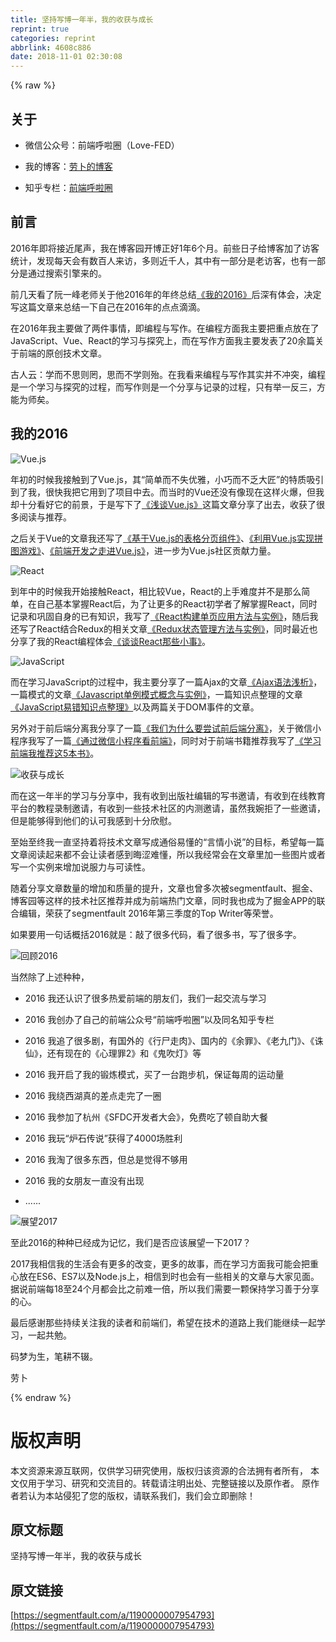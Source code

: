 ```yaml
---
title: 坚持写博一年半，我的收获与成长
reprint: true
categories: reprint
abbrlink: 4608c886
date: 2018-11-01 02:30:08
---
```


{% raw %}
<h2 id="articleHeader0">&#x5173;&#x4E8E;</h2><ul><li><p>&#x5FAE;&#x4FE1;&#x516C;&#x4F17;&#x53F7;&#xFF1A;&#x524D;&#x7AEF;&#x547C;&#x5566;&#x5708;&#xFF08;Love-FED&#xFF09;</p></li><li><p>&#x6211;&#x7684;&#x535A;&#x5BA2;&#xFF1A;<a href="http://www.cnblogs.com/luozhihao/" rel="nofollow noreferrer" target="_blank">&#x52B3;&#x535C;&#x7684;&#x535A;&#x5BA2;</a></p></li><li><p>&#x77E5;&#x4E4E;&#x4E13;&#x680F;&#xFF1A;<a href="https://zhuanlan.zhihu.com/font-end" rel="nofollow noreferrer" target="_blank">&#x524D;&#x7AEF;&#x547C;&#x5566;&#x5708;</a></p></li></ul><h2 id="articleHeader1">&#x524D;&#x8A00;</h2><p>2016&#x5E74;&#x5373;&#x5C06;&#x63A5;&#x8FD1;&#x5C3E;&#x58F0;&#xFF0C;&#x6211;&#x5728;&#x535A;&#x5BA2;&#x56ED;&#x5F00;&#x535A;&#x6B63;&#x597D;1&#x5E74;6&#x4E2A;&#x6708;&#x3002;&#x524D;&#x4E9B;&#x65E5;&#x5B50;&#x7ED9;&#x535A;&#x5BA2;&#x52A0;&#x4E86;&#x8BBF;&#x5BA2;&#x7EDF;&#x8BA1;&#xFF0C;&#x53D1;&#x73B0;&#x6BCF;&#x5929;&#x4F1A;&#x6709;&#x6570;&#x767E;&#x4EBA;&#x6765;&#x8BBF;&#xFF0C;&#x591A;&#x5219;&#x8FD1;&#x5343;&#x4EBA;&#xFF0C;&#x5176;&#x4E2D;&#x6709;&#x4E00;&#x90E8;&#x5206;&#x662F;&#x8001;&#x8BBF;&#x5BA2;&#xFF0C;&#x4E5F;&#x6709;&#x4E00;&#x90E8;&#x5206;&#x662F;&#x901A;&#x8FC7;&#x641C;&#x7D22;&#x5F15;&#x64CE;&#x6765;&#x7684;&#x3002;</p><p>&#x524D;&#x51E0;&#x5929;&#x770B;&#x4E86;&#x962E;&#x4E00;&#x5CF0;&#x8001;&#x5E08;&#x5173;&#x4E8E;&#x4ED6;2016&#x5E74;&#x7684;&#x5E74;&#x7EC8;&#x603B;&#x7ED3;<a href="http://www.ruanyifeng.com/blog/2016/12/year_summary.html" rel="nofollow noreferrer" target="_blank">&#x300A;&#x6211;&#x7684;2016&#x300B;</a>&#x540E;&#x6DF1;&#x6709;&#x4F53;&#x4F1A;&#xFF0C;&#x51B3;&#x5B9A;&#x5199;&#x8FD9;&#x7BC7;&#x6587;&#x7AE0;&#x6765;&#x603B;&#x7ED3;&#x4E00;&#x4E0B;&#x81EA;&#x5DF1;&#x5728;2016&#x5E74;&#x7684;&#x70B9;&#x70B9;&#x6EF4;&#x6EF4;&#x3002;</p><p>&#x5728;2016&#x5E74;&#x6211;&#x4E3B;&#x8981;&#x505A;&#x4E86;&#x4E24;&#x4EF6;&#x4E8B;&#x60C5;&#xFF0C;&#x5373;&#x7F16;&#x7A0B;&#x4E0E;&#x5199;&#x4F5C;&#x3002;&#x5728;&#x7F16;&#x7A0B;&#x65B9;&#x9762;&#x6211;&#x4E3B;&#x8981;&#x628A;&#x91CD;&#x70B9;&#x653E;&#x5728;&#x4E86;JavaScript&#x3001;Vue&#x3001;React&#x7684;&#x5B66;&#x4E60;&#x4E0E;&#x63A2;&#x7A76;&#x4E0A;&#xFF0C;&#x800C;&#x5728;&#x5199;&#x4F5C;&#x65B9;&#x9762;&#x6211;&#x4E3B;&#x8981;&#x53D1;&#x8868;&#x4E86;20&#x4F59;&#x7BC7;&#x5173;&#x4E8E;&#x524D;&#x7AEF;&#x7684;&#x539F;&#x521B;&#x6280;&#x672F;&#x6587;&#x7AE0;&#x3002;</p><p>&#x53E4;&#x4EBA;&#x4E91;&#xFF1A;&#x5B66;&#x800C;&#x4E0D;&#x601D;&#x5219;&#x7F54;&#xFF0C;&#x601D;&#x800C;&#x4E0D;&#x5B66;&#x5219;&#x6B86;&#x3002;&#x5728;&#x6211;&#x770B;&#x6765;&#x7F16;&#x7A0B;&#x4E0E;&#x5199;&#x4F5C;&#x5176;&#x5B9E;&#x5E76;&#x4E0D;&#x51B2;&#x7A81;&#xFF0C;&#x7F16;&#x7A0B;&#x662F;&#x4E00;&#x4E2A;&#x5B66;&#x4E60;&#x4E0E;&#x63A2;&#x7A76;&#x7684;&#x8FC7;&#x7A0B;&#xFF0C;&#x800C;&#x5199;&#x4F5C;&#x5219;&#x662F;&#x4E00;&#x4E2A;&#x5206;&#x4EAB;&#x4E0E;&#x8BB0;&#x5F55;&#x7684;&#x8FC7;&#x7A0B;&#xFF0C;&#x53EA;&#x6709;&#x4E3E;&#x4E00;&#x53CD;&#x4E09;&#xFF0C;&#x65B9;&#x80FD;&#x4E3A;&#x5E08;&#x77E3;&#x3002;</p><h2 id="articleHeader2">&#x6211;&#x7684;2016</h2><p><span class="img-wrap"><img data-src="/img/remote/1460000007954796?w=600&amp;h=338" src="https://static.alili.tech/img/remote/1460000007954796?w=600&amp;h=338" alt="Vue.js" title="Vue.js" style="cursor:pointer"></span></p><p>&#x5E74;&#x521D;&#x7684;&#x65F6;&#x5019;&#x6211;&#x63A5;&#x89E6;&#x5230;&#x4E86;Vue.js&#xFF0C;&#x5176;&#x201C;&#x7B80;&#x5355;&#x800C;&#x4E0D;&#x5931;&#x4F18;&#x96C5;&#xFF0C;&#x5C0F;&#x5DE7;&#x800C;&#x4E0D;&#x4E4F;&#x5927;&#x5320;&#x201D;&#x7684;&#x7279;&#x8D28;&#x5438;&#x5F15;&#x5230;&#x4E86;&#x6211;&#xFF0C;&#x5F88;&#x5FEB;&#x6211;&#x628A;&#x5B83;&#x7528;&#x5230;&#x4E86;&#x9879;&#x76EE;&#x4E2D;&#x53BB;&#x3002;&#x800C;&#x5F53;&#x65F6;&#x7684;Vue&#x8FD8;&#x6CA1;&#x6709;&#x50CF;&#x73B0;&#x5728;&#x8FD9;&#x6837;&#x706B;&#x7206;&#xFF0C;&#x4F46;&#x6211;&#x5374;&#x5341;&#x5206;&#x770B;&#x597D;&#x5B83;&#x7684;&#x524D;&#x666F;&#xFF0C;&#x4E8E;&#x662F;&#x5199;&#x4E0B;&#x4E86;<a href="http://www.cnblogs.com/luozhihao/p/5329440.html" rel="nofollow noreferrer" target="_blank">&#x300A;&#x6D45;&#x8C08;Vue.js&#x300B;</a>&#x8FD9;&#x7BC7;&#x6587;&#x7AE0;&#x5206;&#x4EAB;&#x4E86;&#x51FA;&#x53BB;&#xFF0C;&#x6536;&#x83B7;&#x4E86;&#x5F88;&#x591A;&#x9605;&#x8BFB;&#x4E0E;&#x63A8;&#x8350;&#x3002;</p><p>&#x4E4B;&#x540E;&#x5173;&#x4E8E;Vue&#x7684;&#x6587;&#x7AE0;&#x6211;&#x8FD8;&#x5199;&#x4E86;<a href="http://www.cnblogs.com/luozhihao/p/5516065.html" rel="nofollow noreferrer" target="_blank">&#x300A;&#x57FA;&#x4E8E;Vue.js&#x7684;&#x8868;&#x683C;&#x5206;&#x9875;&#x7EC4;&#x4EF6;&#x300B;</a>&#x3001;<a href="http://www.cnblogs.com/luozhihao/p/5726661.html" rel="nofollow noreferrer" target="_blank">&#x300A;&#x5229;&#x7528;Vue.js&#x5B9E;&#x73B0;&#x62FC;&#x56FE;&#x6E38;&#x620F;&#x300B;</a>&#x3001;<a href="http://www.cnblogs.com/luozhihao/p/6014098.html" rel="nofollow noreferrer" target="_blank">&#x300A;&#x524D;&#x7AEF;&#x5F00;&#x53D1;&#x4E4B;&#x8D70;&#x8FDB;Vue.js&#x300B;</a>&#xFF0C;&#x8FDB;&#x4E00;&#x6B65;&#x4E3A;Vue.js&#x793E;&#x533A;&#x8D21;&#x732E;&#x529B;&#x91CF;&#x3002;</p><p><span class="img-wrap"><img data-src="/img/remote/1460000007954797?w=600&amp;h=338" src="https://static.alili.tech/img/remote/1460000007954797?w=600&amp;h=338" alt="React" title="React" style="cursor:pointer"></span></p><p>&#x5230;&#x5E74;&#x4E2D;&#x7684;&#x65F6;&#x5019;&#x6211;&#x5F00;&#x59CB;&#x63A5;&#x89E6;React&#xFF0C;&#x76F8;&#x6BD4;&#x8F83;Vue&#xFF0C;React&#x7684;&#x4E0A;&#x624B;&#x96BE;&#x5EA6;&#x5E76;&#x4E0D;&#x662F;&#x90A3;&#x4E48;&#x7B80;&#x5355;&#xFF0C;&#x5728;&#x81EA;&#x5DF1;&#x57FA;&#x672C;&#x638C;&#x63E1;React&#x540E;&#xFF0C;&#x4E3A;&#x4E86;&#x8BA9;&#x66F4;&#x591A;&#x7684;React&#x521D;&#x5B66;&#x8005;&#x4E86;&#x89E3;&#x638C;&#x63E1;React&#xFF0C;&#x540C;&#x65F6;&#x8BB0;&#x5F55;&#x548C;&#x5DE9;&#x56FA;&#x81EA;&#x8EAB;&#x7684;&#x5DF2;&#x6709;&#x77E5;&#x8BC6;&#xFF0C;&#x6211;&#x5199;&#x4E86;<a href="http://www.cnblogs.com/luozhihao/p/5579786.html" rel="nofollow noreferrer" target="_blank">&#x300A;React&#x6784;&#x5EFA;&#x5355;&#x9875;&#x5E94;&#x7528;&#x65B9;&#x6CD5;&#x4E0E;&#x5B9E;&#x4F8B;&#x300B;</a>&#xFF0C;&#x968F;&#x540E;&#x6211;&#x8FD8;&#x5199;&#x4E86;React&#x7ED3;&#x5408;Redux&#x7684;&#x76F8;&#x5173;&#x6587;&#x7AE0;<a href="http://www.cnblogs.com/luozhihao/p/5660496.html" rel="nofollow noreferrer" target="_blank">&#x300A;Redux&#x72B6;&#x6001;&#x7BA1;&#x7406;&#x65B9;&#x6CD5;&#x4E0E;&#x5B9E;&#x4F8B;&#x300B;</a>&#xFF0C;&#x540C;&#x65F6;&#x6700;&#x8FD1;&#x4E5F;&#x5206;&#x4EAB;&#x4E86;&#x6211;&#x7684;React&#x7F16;&#x7A0B;&#x4F53;&#x4F1A;<a href="http://www.cnblogs.com/luozhihao/p/6107036.html" rel="nofollow noreferrer" target="_blank">&#x300A;&#x8C08;&#x8C08;React&#x90A3;&#x4E9B;&#x5C0F;&#x4E8B;&#x300B;</a>&#x3002;</p><p><span class="img-wrap"><img data-src="/img/remote/1460000007954798?w=600&amp;h=338" src="https://static.alili.tech/img/remote/1460000007954798?w=600&amp;h=338" alt="JavaScript" title="JavaScript" style="cursor:pointer"></span></p><p>&#x800C;&#x5728;&#x5B66;&#x4E60;JavaScript&#x7684;&#x8FC7;&#x7A0B;&#x4E2D;&#xFF0C;&#x6211;&#x4E3B;&#x8981;&#x5206;&#x4EAB;&#x4E86;&#x4E00;&#x7BC7;Ajax&#x7684;&#x6587;&#x7AE0;<a href="http://www.cnblogs.com/luozhihao/p/5846925.html" rel="nofollow noreferrer" target="_blank">&#x300A;Ajax&#x8BED;&#x6CD5;&#x6D45;&#x6790;&#x300B;</a>&#xFF0C;&#x4E00;&#x7BC7;&#x6A21;&#x5F0F;&#x7684;&#x6587;&#x7AE0;<a href="http://www.cnblogs.com/luozhihao/p/5924057.html" rel="nofollow noreferrer" target="_blank">&#x300A;Javascript&#x5355;&#x4F8B;&#x6A21;&#x5F0F;&#x6982;&#x5FF5;&#x4E0E;&#x5B9E;&#x4F8B;&#x300B;</a>&#xFF0C;&#x4E00;&#x7BC7;&#x77E5;&#x8BC6;&#x70B9;&#x6574;&#x7406;&#x7684;&#x6587;&#x7AE0;<a href="http://www.cnblogs.com/luozhihao/p/6129275.html" rel="nofollow noreferrer" target="_blank">&#x300A;JavaScript&#x6613;&#x9519;&#x77E5;&#x8BC6;&#x70B9;&#x6574;&#x7406;&#x300B;</a>&#x4EE5;&#x53CA;&#x4E24;&#x7BC7;&#x5173;&#x4E8E;DOM&#x4E8B;&#x4EF6;&#x7684;&#x6587;&#x7AE0;&#x3002;</p><p>&#x53E6;&#x5916;&#x5BF9;&#x4E8E;&#x524D;&#x540E;&#x7AEF;&#x5206;&#x79BB;&#x6211;&#x5206;&#x4EAB;&#x4E86;&#x4E00;&#x7BC7;<a href="http://www.cnblogs.com/luozhihao/p/5761515.html" rel="nofollow noreferrer" target="_blank">&#x300A;&#x6211;&#x4EEC;&#x4E3A;&#x4EC0;&#x4E48;&#x8981;&#x5C1D;&#x8BD5;&#x524D;&#x540E;&#x7AEF;&#x5206;&#x79BB;&#x300B;</a>&#xFF0C;&#x5173;&#x4E8E;&#x5FAE;&#x4FE1;&#x5C0F;&#x7A0B;&#x5E8F;&#x6211;&#x5199;&#x4E86;&#x4E00;&#x7BC7;<a href="http://www.cnblogs.com/luozhihao/p/5906813.html" rel="nofollow noreferrer" target="_blank">&#x300A;&#x901A;&#x8FC7;&#x5FAE;&#x4FE1;&#x5C0F;&#x7A0B;&#x5E8F;&#x770B;&#x524D;&#x7AEF;&#x300B;</a>&#xFF0C;&#x540C;&#x65F6;&#x5BF9;&#x4E8E;&#x524D;&#x7AEF;&#x4E66;&#x7C4D;&#x63A8;&#x8350;&#x6211;&#x5199;&#x4E86;<a href="http://www.cnblogs.com/luozhihao/p/6067963.html" rel="nofollow noreferrer" target="_blank">&#x300A;&#x5B66;&#x4E60;&#x524D;&#x7AEF;&#x6211;&#x63A8;&#x8350;&#x8FD9;5&#x672C;&#x4E66;&#x300B;</a>&#x3002;</p><p><span class="img-wrap"><img data-src="/img/remote/1460000007954799?w=600&amp;h=338" src="https://static.alili.tech/img/remote/1460000007954799?w=600&amp;h=338" alt="&#x6536;&#x83B7;&#x4E0E;&#x6210;&#x957F;" title="&#x6536;&#x83B7;&#x4E0E;&#x6210;&#x957F;" style="cursor:pointer"></span></p><p>&#x800C;&#x5728;&#x8FD9;&#x4E00;&#x5E74;&#x534A;&#x7684;&#x5B66;&#x4E60;&#x4E0E;&#x5206;&#x4EAB;&#x4E2D;&#xFF0C;&#x6211;&#x6709;&#x6536;&#x5230;&#x51FA;&#x7248;&#x793E;&#x7F16;&#x8F91;&#x7684;&#x5199;&#x4E66;&#x9080;&#x8BF7;&#xFF0C;&#x6709;&#x6536;&#x5230;&#x5728;&#x7EBF;&#x6559;&#x80B2;&#x5E73;&#x53F0;&#x7684;&#x6559;&#x7A0B;&#x5F55;&#x5236;&#x9080;&#x8BF7;&#xFF0C;&#x6709;&#x6536;&#x5230;&#x4E00;&#x4E9B;&#x6280;&#x672F;&#x793E;&#x533A;&#x7684;&#x5185;&#x6D4B;&#x9080;&#x8BF7;&#xFF0C;&#x867D;&#x7136;&#x6211;&#x5A49;&#x62D2;&#x4E86;&#x4E00;&#x4E9B;&#x9080;&#x8BF7;&#xFF0C;&#x4F46;&#x662F;&#x80FD;&#x591F;&#x5F97;&#x5230;&#x4ED6;&#x4EEC;&#x7684;&#x8BA4;&#x53EF;&#x6211;&#x611F;&#x5230;&#x5341;&#x5206;&#x6B23;&#x6170;&#x3002;</p><p>&#x81F3;&#x59CB;&#x81F3;&#x7EC8;&#x6211;&#x4E00;&#x76F4;&#x575A;&#x6301;&#x7740;&#x5C06;&#x6280;&#x672F;&#x6587;&#x7AE0;&#x5199;&#x6210;&#x901A;&#x4FD7;&#x6613;&#x61C2;&#x7684;&#x201C;&#x8A00;&#x60C5;&#x5C0F;&#x8BF4;&#x201D;&#x7684;&#x76EE;&#x6807;&#xFF0C;&#x5E0C;&#x671B;&#x6BCF;&#x4E00;&#x7BC7;&#x6587;&#x7AE0;&#x9605;&#x8BFB;&#x8D77;&#x6765;&#x90FD;&#x4E0D;&#x4F1A;&#x8BA9;&#x8BFB;&#x8005;&#x611F;&#x5230;&#x6666;&#x6DA9;&#x96BE;&#x61C2;&#xFF0C;&#x6240;&#x4EE5;&#x6211;&#x7ECF;&#x5E38;&#x4F1A;&#x5728;&#x6587;&#x7AE0;&#x91CC;&#x52A0;&#x4E00;&#x4E9B;&#x56FE;&#x7247;&#x6216;&#x8005;&#x5199;&#x4E00;&#x4E2A;&#x5B9E;&#x4F8B;&#x6765;&#x589E;&#x52A0;&#x8BF4;&#x670D;&#x529B;&#x4E0E;&#x53EF;&#x8BFB;&#x6027;&#x3002;</p><p>&#x968F;&#x7740;&#x5206;&#x4EAB;&#x6587;&#x7AE0;&#x6570;&#x91CF;&#x7684;&#x589E;&#x52A0;&#x548C;&#x8D28;&#x91CF;&#x7684;&#x63D0;&#x5347;&#xFF0C;&#x6587;&#x7AE0;&#x4E5F;&#x66FE;&#x591A;&#x6B21;&#x88AB;segmentfault&#x3001;&#x6398;&#x91D1;&#x3001;&#x535A;&#x5BA2;&#x56ED;&#x7B49;&#x8FD9;&#x6837;&#x7684;&#x6280;&#x672F;&#x793E;&#x533A;&#x63A8;&#x8350;&#x5E76;&#x6210;&#x4E3A;&#x524D;&#x7AEF;&#x70ED;&#x95E8;&#x6587;&#x7AE0;&#xFF0C;&#x540C;&#x65F6;&#x6211;&#x4E5F;&#x6210;&#x4E3A;&#x4E86;&#x6398;&#x91D1;APP&#x7684;&#x8054;&#x5408;&#x7F16;&#x8F91;&#xFF0C;&#x8363;&#x83B7;&#x4E86;segmentfault 2016&#x5E74;&#x7B2C;&#x4E09;&#x5B63;&#x5EA6;&#x7684;Top Writer&#x7B49;&#x8363;&#x8A89;&#x3002;</p><p>&#x5982;&#x679C;&#x8981;&#x7528;&#x4E00;&#x53E5;&#x8BDD;&#x6982;&#x62EC;2016&#x5C31;&#x662F;&#xFF1A;&#x6572;&#x4E86;&#x5F88;&#x591A;&#x4EE3;&#x7801;&#xFF0C;&#x770B;&#x4E86;&#x5F88;&#x591A;&#x4E66;&#xFF0C;&#x5199;&#x4E86;&#x5F88;&#x591A;&#x5B57;&#x3002;</p><p><span class="img-wrap"><img data-src="/img/remote/1460000007954800?w=600&amp;h=338" src="https://static.alili.tech/img/remote/1460000007954800?w=600&amp;h=338" alt="&#x56DE;&#x987E;2016" title="&#x56DE;&#x987E;2016" style="cursor:pointer"></span></p><p>&#x5F53;&#x7136;&#x9664;&#x4E86;&#x4E0A;&#x8FF0;&#x79CD;&#x79CD;&#xFF0C;</p><ul><li><p>2016 &#x6211;&#x8FD8;&#x8BA4;&#x8BC6;&#x4E86;&#x5F88;&#x591A;&#x70ED;&#x7231;&#x524D;&#x7AEF;&#x7684;&#x670B;&#x53CB;&#x4EEC;&#xFF0C;&#x6211;&#x4EEC;&#x4E00;&#x8D77;&#x4EA4;&#x6D41;&#x4E0E;&#x5B66;&#x4E60;</p></li><li><p>2016 &#x6211;&#x521B;&#x529E;&#x4E86;&#x81EA;&#x5DF1;&#x7684;&#x524D;&#x7AEF;&#x516C;&#x4F17;&#x53F7;&#x201C;&#x524D;&#x7AEF;&#x547C;&#x5566;&#x5708;&#x201D;&#x4EE5;&#x53CA;&#x540C;&#x540D;&#x77E5;&#x4E4E;&#x4E13;&#x680F;</p></li><li><p>2016 &#x6211;&#x8FFD;&#x4E86;&#x5F88;&#x591A;&#x5267;&#xFF0C;&#x6709;&#x56FD;&#x5916;&#x7684;&#x300A;&#x884C;&#x5C38;&#x8D70;&#x8089;&#x300B;&#x3001;&#x56FD;&#x5185;&#x7684;&#x300A;&#x4F59;&#x7F6A;&#x300B;&#x3001;&#x300A;&#x8001;&#x4E5D;&#x95E8;&#x300B;&#x3001;&#x300A;&#x8BDB;&#x4ED9;&#x300B;&#xFF0C;&#x8FD8;&#x6709;&#x73B0;&#x5728;&#x7684;&#x300A;&#x5FC3;&#x7406;&#x7F6A;2&#x300B;&#x548C;&#x300A;&#x9B3C;&#x5439;&#x706F;&#x300B;&#x7B49;</p></li><li><p>2016 &#x6211;&#x5F00;&#x542F;&#x4E86;&#x6211;&#x7684;&#x953B;&#x70BC;&#x6A21;&#x5F0F;&#xFF0C;&#x4E70;&#x4E86;&#x4E00;&#x53F0;&#x8DD1;&#x6B65;&#x673A;&#xFF0C;&#x4FDD;&#x8BC1;&#x6BCF;&#x5468;&#x7684;&#x8FD0;&#x52A8;&#x91CF;</p></li><li><p>2016 &#x6211;&#x7ED5;&#x897F;&#x6E56;&#x771F;&#x7684;&#x5DEE;&#x70B9;&#x8D70;&#x5B8C;&#x4E86;&#x4E00;&#x5708;</p></li><li><p>2016 &#x6211;&#x53C2;&#x52A0;&#x4E86;&#x676D;&#x5DDE;&#x300A;SFDC&#x5F00;&#x53D1;&#x8005;&#x5927;&#x4F1A;&#x300B;&#xFF0C;&#x514D;&#x8D39;&#x5403;&#x4E86;&#x987F;&#x81EA;&#x52A9;&#x5927;&#x9910;</p></li><li><p>2016 &#x6211;&#x73A9;&#x201C;&#x7089;&#x77F3;&#x4F20;&#x8BF4;&#x201D;&#x83B7;&#x5F97;&#x4E86;4000&#x573A;&#x80DC;&#x5229;</p></li><li><p>2016 &#x6211;&#x6DD8;&#x4E86;&#x5F88;&#x591A;&#x4E1C;&#x897F;&#xFF0C;&#x4F46;&#x603B;&#x662F;&#x89C9;&#x5F97;&#x4E0D;&#x591F;&#x7528;</p></li><li><p>2016 &#x6211;&#x7684;&#x5973;&#x670B;&#x53CB;&#x4E00;&#x76F4;&#x6CA1;&#x6709;&#x51FA;&#x73B0;</p></li><li><p>......</p></li></ul><p><span class="img-wrap"><img data-src="/img/remote/1460000007954801?w=600&amp;h=338" src="https://static.alili.tech/img/remote/1460000007954801?w=600&amp;h=338" alt="&#x5C55;&#x671B;2017" title="&#x5C55;&#x671B;2017" style="cursor:pointer"></span></p><p>&#x81F3;&#x6B64;2016&#x7684;&#x79CD;&#x79CD;&#x5DF2;&#x7ECF;&#x6210;&#x4E3A;&#x8BB0;&#x5FC6;&#xFF0C;&#x6211;&#x4EEC;&#x662F;&#x5426;&#x5E94;&#x8BE5;&#x5C55;&#x671B;&#x4E00;&#x4E0B;2017&#xFF1F;</p><p>2017&#x6211;&#x76F8;&#x4FE1;&#x6211;&#x7684;&#x751F;&#x6D3B;&#x4F1A;&#x6709;&#x66F4;&#x591A;&#x7684;&#x6539;&#x53D8;&#xFF0C;&#x66F4;&#x591A;&#x7684;&#x6545;&#x4E8B;&#xFF0C;&#x800C;&#x5728;&#x5B66;&#x4E60;&#x65B9;&#x9762;&#x6211;&#x53EF;&#x80FD;&#x4F1A;&#x628A;&#x91CD;&#x5FC3;&#x653E;&#x5728;ES6&#x3001;ES7&#x4EE5;&#x53CA;Node.js&#x4E0A;&#xFF0C;&#x76F8;&#x4FE1;&#x5230;&#x65F6;&#x4E5F;&#x4F1A;&#x6709;&#x4E00;&#x4E9B;&#x76F8;&#x5173;&#x7684;&#x6587;&#x7AE0;&#x4E0E;&#x5927;&#x5BB6;&#x89C1;&#x9762;&#x3002;&#x636E;&#x8BF4;&#x524D;&#x7AEF;&#x6BCF;18&#x81F3;24&#x4E2A;&#x6708;&#x90FD;&#x4F1A;&#x6BD4;&#x4E4B;&#x524D;&#x96BE;&#x4E00;&#x500D;&#xFF0C;&#x6240;&#x4EE5;&#x6211;&#x4EEC;&#x9700;&#x8981;&#x4E00;&#x9897;&#x4FDD;&#x6301;&#x5B66;&#x4E60;&#x5584;&#x4E8E;&#x5206;&#x4EAB;&#x7684;&#x5FC3;&#x3002;</p><p>&#x6700;&#x540E;&#x611F;&#x8C22;&#x90A3;&#x4E9B;&#x6301;&#x7EED;&#x5173;&#x6CE8;&#x6211;&#x7684;&#x8BFB;&#x8005;&#x548C;&#x524D;&#x7AEF;&#x4EEC;&#xFF0C;&#x5E0C;&#x671B;&#x5728;&#x6280;&#x672F;&#x7684;&#x9053;&#x8DEF;&#x4E0A;&#x6211;&#x4EEC;&#x80FD;&#x7EE7;&#x7EED;&#x4E00;&#x8D77;&#x5B66;&#x4E60;&#xFF0C;&#x4E00;&#x8D77;&#x5171;&#x52C9;&#x3002;</p><p>&#x7801;&#x68A6;&#x4E3A;&#x751F;&#xFF0C;&#x7B14;&#x8015;&#x4E0D;&#x8F8D;&#x3002;</p><p>&#x52B3;&#x535C;</p>
{% endraw %}

# 版权声明
本文资源来源互联网，仅供学习研究使用，版权归该资源的合法拥有者所有，
本文仅用于学习、研究和交流目的。转载请注明出处、完整链接以及原作者。
原作者若认为本站侵犯了您的版权，请联系我们，我们会立即删除！

## 原文标题
坚持写博一年半，我的收获与成长

## 原文链接
[https://segmentfault.com/a/1190000007954793](https://segmentfault.com/a/1190000007954793)

